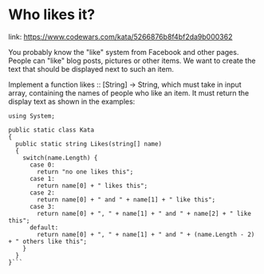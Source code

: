 # Who likes it?

link: https://www.codewars.com/kata/5266876b8f4bf2da9b000362

You probably know the "like" system from Facebook and other pages. People can "like" blog posts, pictures or other items. We want to create the text that should be displayed next to such an item.

Implement a function likes :: [String] -> String, which must take in input array, containing the names of people who like an item. It must return the display text as shown in the examples:
```
using System;

public static class Kata
{
  public static string Likes(string[] name)
  {
    switch(name.Length) {
      case 0: 
        return "no one likes this";  
      case 1: 
        return name[0] + " likes this"; 
      case 2: 
        return name[0] + " and " + name[1] + " like this";
      case 3:
        return name[0] + ", " + name[1] + " and " + name[2] + " like this";
      default:
        return name[0] + ", " + name[1] + " and " + (name.Length - 2) + " others like this";
    }
  }  
}```
